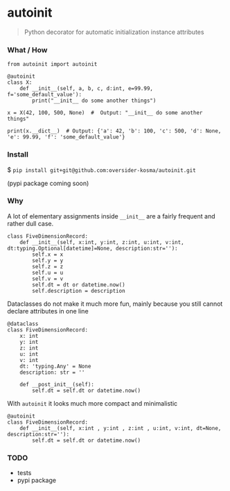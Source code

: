 # autoinit
> Python decorator for automatic initialization instance attributes

### What / How
```python3
from autoinit import autoinit

@autoinit
class X:
    def __init__(self, a, b, c, d:int, e=99.99, f='some_default_value'):
	    print("__init__ do some another things")

x = X(42, 100, 500, None)  #  Output: "__init__ do some another things"

print(x.__dict__)  # Output: {'a': 42, 'b': 100, 'c': 500, 'd': None, 'e': 99.99, 'f': 'some_default_value'}
```
### Install
$ ```pip install git+git@github.com:oversider-kosma/autoinit.git```

(pypi package coming soon)

### Why
A lot of elementary assignments inside `__init__` are a fairly frequent and rather dull case.

```python3
class FiveDimensionRecord:
    def __init__(self, x:int, y:int, z:int, u:int, v:int, dt:typing.Optional[datetime]=None, description:str=''):
        self.x = x
        self.y = y
        self.z = z
        self.u = u
        self.v = v
        self.dt = dt or datetime.now()
        self.description = description
```

Dataclasses do not make it much more fun, mainly because you still cannot declare attributes in one line
```python3
@dataclass
class FiveDimensionRecord:
    x: int
    y: int
    z: int
    u: int
    v: int
    dt: 'typing.Any' = None
    description: str = ''

    def __post_init__(self):
        self.dt = self.dt or datetime.now()
```

With `autoinit` it looks much more compact and minimalistic

```python3
@autoinit
class FiveDimensionRecord:
    def __init__(self, x:int , y:int , z:int , u:int, v:int, dt=None, description:str=''):
        self.dt = self.dt or datetime.now()
```

### TODO
* tests
* pypi package